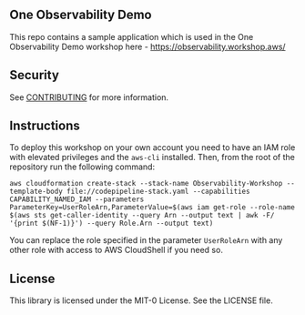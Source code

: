 ## One Observability Demo

This repo contains a sample application which is used in the One Observability Demo workshop here - https://observability.workshop.aws/

## Security

See [CONTRIBUTING](CONTRIBUTING.md#security-issue-notifications) for more information.

## Instructions

To deploy this workshop on your own account you need to have an IAM role with elevated privileges and the `aws-cli` installed. Then, from the root
of the repository run the following command:

```
aws cloudformation create-stack --stack-name Observability-Workshop --template-body file://codepipeline-stack.yaml --capabilities CAPABILITY_NAMED_IAM --parameters ParameterKey=UserRoleArn,ParameterValue=$(aws iam get-role --role-name $(aws sts get-caller-identity --query Arn --output text | awk -F/ '{print $(NF-1)}') --query Role.Arn --output text)
```

You can replace the role specified in the parameter `UserRoleArn` with any other role with access to AWS CloudShell if you need so.

## License

This library is licensed under the MIT-0 License. See the LICENSE file.


